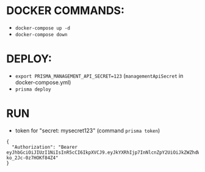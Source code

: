 # DOCKER COMMANDS:
- `docker-compose up -d`
- `docker-compose down`

# DEPLOY:
- `export PRISMA_MANAGEMENT_API_SECRET=123` (`managementApiSecret` in docker-compose.yml)
- `prisma deploy`

# RUN
- token for "secret: mysecret123" (command `prisma token`)
```
{
  "Authorization": "Bearer eyJhbGciOiJIUzI1NiIsInR5cCI6IkpXVCJ9.eyJkYXRhIjp7InNlcnZpY2UiOiJkZWZhdWx0QGRlZmF1bHQiLCJyb2xlcyI6WyJhZG1pbiJdfSwiaWF0IjoxNTM0NjgyMzIzLCJleHAiOjE1MzUyODcxMjN9.ftmxu7CgnXWd4WxHZaWS2hZ8-ko_2Jc-0z7HOKf84Z4"
}
```


